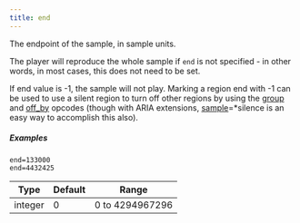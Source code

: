 ```yaml
---
title: end
---
```

The endpoint of the sample, in sample units.

The player will reproduce the whole sample if `end` is not specified - in other
words, in most cases, this does not need to be set.

If end value is -1, the sample will not play. Marking a region end with -1 can
be used to use a silent region to turn off other regions by using the [group](group)
and [off_by](off_by) opcodes (though with ARIA extensions,
[sample](sample)=*silence is an easy way to accomplish this also).

##### Examples

```
end=133000
end=4432425
```

| Type    | Default | Range           |
| ---     | ---     | ---             |
| integer | 0       | 0 to 4294967296 |
